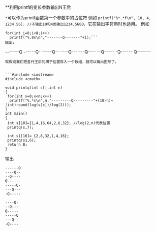 **利用printf的变长参数输出N王后

`*`可以作为printf函数第一个参数中的占位符 例如 `printf("%*.*f\n", 10, 4, 1234.56); //不输出10和4而输出1234.5600`，它在输出字符串时也适用。 例如
```
for(int i=0;i<8;i++)
  printf("%.8s\n","-------Q-------"+i);```
输出:
```
-------Q
------Q-
-----Q--
----Q---
---Q----
--Q-----
-Q------
Q-------
```
现假设我们把各行王后的棋子位置存入一个数组，就可以输出图形了。


```#include <iostream>
#include <cmath>

void printq(int s[],int n)
{
 for(int x=0;x<n;x++)
  printf("%.*s\n",n,"---------Q---------"+(10-n)+(int)round(log(s[x])/log(2)));
}
int main()
{
 int s[10]={1,4,16,64,2,8,32}; //log(2,n)代表位置
 printq(s,7);

 int s1[10]= {2,8,32,1,4,16};
 printq(s1,6);
 return 0;
}
```
输出
```
------Q
----Q--
--Q----
Q------
-----Q-
---Q---
-Q-----

----Q-
--Q---
Q-----
-----Q
---Q--
-Q----
```